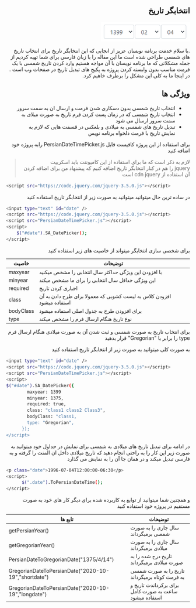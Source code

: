 <div dir="rtl">
   <h2>
   انتخابگر تاریخ
   </h2>
   <img src="https://raw.githubusercontent.com/samanazadi1996/datepicker-component/master/Images/Image1.png">

.با سلام خدمت برنامه نویسان عزیز
از انجایی که این انتخابگر تاریخ برای انتخاب تاریخ های شمسی طراحی شده است ما این مقاله را با زبان فارسی برای شما تهیه کردیم
از جمله مشکلاتی که ما برنامه نویسان  با آن مواجه هستیم وارد کردن تاریخ شمسی با یک فرمت مناسب  بدون وابسته کردن پروژه به پکیج های تبدیل تاریخ در صفحات وب است .
در اینجا ما به کلی این مشکل را برطرف خاهیم کرد.


## ویژگی ها
- انتخاب تاریخ شمسی بدون دسکاری شدن فرمت و ارسال ان به سمت سرور
- انتخاب تاریخ شمسی که در زمان پست کردن فرم تاریخ به صورت میلای به سمت سرور ارسال می شود
- تبدیل تاریخ های شمسی به میلادی و بلعکس در قسمت هایی که لازم به نمایش تاریخ با فرمت دلخواه برنامه نویس

برای استفاده از این پروژه کافیست فایل      PersianDateTimePicker.js  رابه پروژه خود اضافه کنید
> لازم به ذکر است که ما برای استفاده از این کامپوننت باید اسکریپت  
jquery
را هم در کنار  انتخابگر تاریخ اضافه کنیم که پیشنهاد من برای اضافه کردن آن استفاده از
cdn jquery
است
</div>

```sh
<script src="https://code.jquery.com/jquery-3.5.0.js"></script>
```
<div dir="rtl">
 در ساده ترین حال میتوانید میتوانید به صورت زیر از انتخابگر تاریخ استفاده کنید 
</div>

```sh
<input type="text" id="date" />
<script src="https://code.jquery.com/jquery-3.5.0.js"></script>
<script src="PersianDateTimePicker.js"></script>
<script>
    $("#date").SA_DatePicker(); 
</script>
```
<div dir="rtl">
 برای شخصی سازی انتخابگر میتواند از خاصیت های زیر استفاده کنید
</div>

| خاصیت | توضیحات |
| ------ | ------ |
| maxyear  | با افزودن این ویژگی حداکثر سال انتخابی را مشخص میکنید  |
| minyear  | این ویژگی حداقل سال انتخابی را برای ما مشخص میکند |
| required | اجباری کردن تاریخ |
| class    | افزودن کلاس به لیست کشویی که معمولا برای طرح دادن به آن استفاده میشود |
| bodyClass  |برای افزودن طرح به جدول اصلی استفاده میشود  |
| type   |نوع تاریخ هنگام ارسال فرم را مشخص میکند  |

<div dir="rtl">
برای انتخاب تاریخ به صورت شمسی و ثبت شدن آن به صورت میلادی هنگام ارسال فرم 
type
را برابر با  
"Gregorian"
قرار بدهید

 به صورت کلی میتوانید به صورت زیر از  انتخابگر تاریخ استفاده کنید
</div>

```sh
<input type="text" id="date" />
<script src="https://code.jquery.com/jquery-3.5.0.js"></script>
<script src="PersianDateTimePicker.js"></script>
<script>
$("#date").SA_DatePicker({
        maxyear: 1399
        minyear: 1375,
        required: true,
        class: "class1 class2 Class3",
        bodyClass: "class1,
        type: "Gregorian",
      });
</script>
```
<div dir="rtl">
 در ادامه برای  تبدیل تاریخ های میلادی به شمسی برای نمایش در جداول  خود میتوانید به صورت زیر این کار را به راحتی انجام دهید که تاریخ میلادی داخل ان المنت را گرفته و به فارسی تبدیل میکند و در همان جا آن را به نمایش می گذارد
</div>

```sh
<p class="date">1996-07-04T12:00:00-06:30</p> 
<script>
      $(".date").ToPersianDateTime();
</script>
```
<div dir="rtl">
 و همچنین شما میتوانید از توابع به کاربرده شده برای دیگر کار های خود به صورت مستقیم در پروژه خود استفاده کنید
</div>


|تابع ها | توضیحات |
| ------ | ------ |
| getPersianYear()   | سال جاری را به صورت شمصی برمیگرداند  |
| getGregorianYear() | سال جاری را به صورت میلادی برمیگرداند |
| PersianDateToGregorianDate("1375/4/14")   | تاریخ درج شده را به صورت میلادی برمیگرداند |
| GregorianDateToPersianDate("2020-10-19","shortdate")| تاریخ را به صورت شمسی به فرمت کوتاه برمیگرداند |
| GregorianDateToPersianDate("2020-10-19","longdate")| برای برکرداندت تاریخ و ساعت به صورت کامل استفاده میشود|
